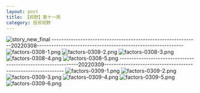 ```yaml
---
layout: post
title: 【视野】第十一周
category: 投资视野
---
```

![story_new_final](http://r74vtd8b0.hd-bkt.clouddn.com/img/story_new_final.png)
-------------------------------------------------------------20220308-------------------------------------------------------------
![factors-0308-1.png](http://r74vtd8b0.hd-bkt.clouddn.com/img/factors-0308-1.png)
![factors-0308-2.png](http://r74vtd8b0.hd-bkt.clouddn.com/img/factors-0308-2.png)
![factors-0308-3.png](http://r74vtd8b0.hd-bkt.clouddn.com/img/factors-0308-3.png)
![factors-0308-4.png](http://r74vtd8b0.hd-bkt.clouddn.com/img/factors-0308-4.png)
![factors-0308-5.png](http://r74vtd8b0.hd-bkt.clouddn.com/img/factors-0308-5.png)
-------------------------------------------------------------20220309-------------------------------------------------------------
![factors-0309-1.png](http://r74vtd8b0.hd-bkt.clouddn.com/img/factors-0309-1.png)
![factors-0309-2.png](http://r74vtd8b0.hd-bkt.clouddn.com/img/factors-0309-2.png)
![factors-0309-3.png](http://r74vtd8b0.hd-bkt.clouddn.com/img/factors-0309-3.png)
![factors-0309-4.png](http://r74vtd8b0.hd-bkt.clouddn.com/img/factors-0309-4.png)
![factors-0309-5.png](http://r74vtd8b0.hd-bkt.clouddn.com/img/factors-0309-5.png)
![factors-0309-6.png](http://r74vtd8b0.hd-bkt.clouddn.com/img/factors-0309-6.png)



  




